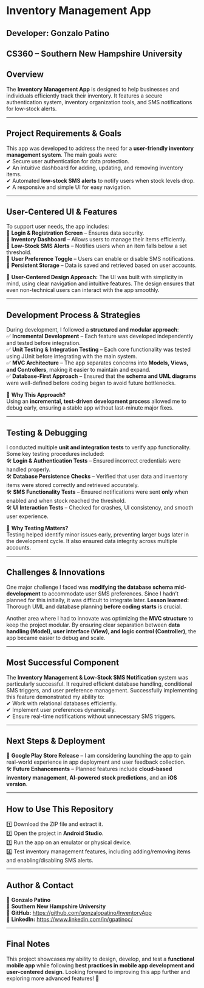# Inventory Management App
## Developer: Gonzalo Patino  
## CS360 – Southern New Hampshire University  

## Overview  
The **Inventory Management App** is designed to help businesses and individuals efficiently track their inventory. It features a secure authentication system, inventory organization tools, and SMS notifications for low-stock alerts.

---

## Project Requirements & Goals  
This app was developed to address the need for a **user-friendly inventory management system**. The main goals were:  
✔ Secure user authentication for data protection.  
✔ An intuitive dashboard for adding, updating, and removing inventory items.  
✔ Automated **low-stock SMS alerts** to notify users when stock levels drop.  
✔ A responsive and simple UI for easy navigation.

---

## User-Centered UI & Features  
To support user needs, the app includes:  
📌 **Login & Registration Screen** – Ensures data security.  
📌 **Inventory Dashboard** – Allows users to manage their items efficiently.  
📌 **Low-Stock SMS Alerts** – Notifies users when an item falls below a set threshold.  
📌 **User Preference Toggle** – Users can enable or disable SMS notifications.  
📌 **Persistent Storage** – Data is saved and retrieved based on user accounts.  

🔹 **User-Centered Design Approach:** The UI was built with simplicity in mind, using clear navigation and intuitive features. The design ensures that even non-technical users can interact with the app smoothly.

---

## Development Process & Strategies  
During development, I followed a **structured and modular approach**:  
✅ **Incremental Development** – Each feature was developed independently and tested before integration.  
✅ **Unit Testing & Integration Testing** – Each core functionality was tested using JUnit before integrating with the main system.  
✅ **MVC Architecture** – The app separates concerns into **Models, Views, and Controllers**, making it easier to maintain and expand.  
✅ **Database-First Approach** – Ensured that the **schema and UML diagrams** were well-defined before coding began to avoid future bottlenecks.

🔹 **Why This Approach?**  
Using an **incremental, test-driven development process** allowed me to debug early, ensuring a stable app without last-minute major fixes.

---

## Testing & Debugging  
I conducted multiple **unit and integration tests** to verify app functionality. Some key testing procedures included:  
🛠 **Login & Authentication Tests** – Ensured incorrect credentials were handled properly.  
🛠 **Database Persistence Checks** – Verified that user data and inventory items were stored correctly and retrieved accurately.  
🛠 **SMS Functionality Tests** – Ensured notifications were sent **only** when enabled and when stock reached the threshold.  
🛠 **UI Interaction Tests** – Checked for crashes, UI consistency, and smooth user experience.  

📌 **Why Testing Matters?**  
Testing helped identify minor issues early, preventing larger bugs later in the development cycle. It also ensured data integrity across multiple accounts.

---

## Challenges & Innovations  
One major challenge I faced was **modifying the database schema mid-development** to accommodate user SMS preferences. Since I hadn’t planned for this initially, it was difficult to integrate later. **Lesson learned:** Thorough UML and database planning **before coding starts** is crucial.  

Another area where I had to innovate was optimizing the **MVC structure** to keep the project modular. By ensuring clear separation between **data handling (Model), user interface (View), and logic control (Controller)**, the app became easier to debug and scale.

---

## Most Successful Component  
The **Inventory Management & Low-Stock SMS Notification** system was particularly successful. It required efficient database handling, conditional SMS triggers, and user preference management. Successfully implementing this feature demonstrated my ability to:  
✔ Work with relational databases efficiently.  
✔ Implement user preferences dynamically.  
✔ Ensure real-time notifications without unnecessary SMS triggers.  

---

## Next Steps & Deployment  
🚀 **Google Play Store Release** – I am considering launching the app to gain real-world experience in app deployment and user feedback collection.  
🛠 **Future Enhancements** – Planned features include **cloud-based inventory management**, **AI-powered stock predictions**, and an **iOS version**.  

---

## How to Use This Repository  
1️⃣ Download the ZIP file and extract it.  
2️⃣ Open the project in **Android Studio**.  
3️⃣ Run the app on an emulator or physical device.  
4️⃣ Test inventory management features, including adding/removing items and enabling/disabling SMS alerts.  

---

## Author & Contact  
📌 **Gonzalo Patino**  
📌 **Southern New Hampshire University**  
📌 **GitHub:** https://github.com/gonzalopatino/InventoryApp  
📌 **LinkedIn:** https://www.linkedin.com/in/gpatinoc/

---

## Final Notes  
This project showcases my ability to design, develop, and test a **functional mobile app** while following **best practices in mobile app development and user-centered design**. Looking forward to improving this app further and exploring more advanced features! 🚀
